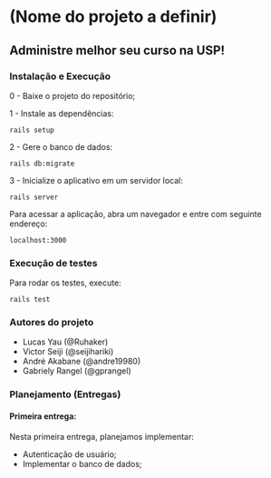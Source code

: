 # (Nome do projeto a definir)

## Administre melhor seu curso na USP!

### Instalação e Execução

0 - Baixe o projeto do repositório;

1 - Instale as dependências:

```
rails setup
```

2 - Gere o banco de dados:

```
rails db:migrate
```

3 - Inicialize o aplicativo em um servidor local:

```
rails server
```

Para acessar a aplicação, abra um navegador e entre com seguinte endereço:

```
localhost:3000
```

### Execução de testes

Para rodar os testes, execute:

```
rails test
```

### Autores do projeto

* Lucas Yau (@Ruhaker) 
* Victor Seiji (@seijihariki)
* André Akabane (@andre19980)
* Gabriely Rangel (@gprangel)

### Planejamento (Entregas)

#### Primeira entrega:

Nesta primeira entrega, planejamos implementar:

* Autenticação de usuário;
* Implementar o banco de dados;
